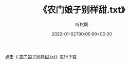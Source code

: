 ﻿---
title:  《农门娘子别样甜.txt》
date:   2022-01-02T00:00:00+00:00
author: 听松阁
layout: post
permalink: /农门娘子别样甜/
categories: 小说
tags: [小说]
---

点击《 [农门娘子别样甜.txt](http://img.660000.xyz/bookstukust/book/bntxt/10/农门娘子别样甜.txt)》进行下载